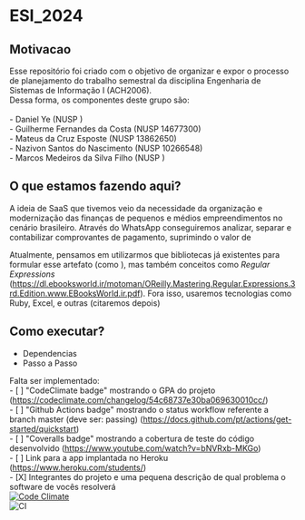 # ESI_2024

## Motivacao
Esse repositório foi criado com o objetivo de organizar e expor o processo de planejamento do trabalho semestral da disciplina Engenharia de Sistemas de Informação I (ACH2006).
<br> Dessa forma, os componentes deste grupo são: <br>
<br>- Daniel Ye (NUSP )
<br>- Guilherme Fernandes da Costa (NUSP 14677300)
<br>- Mateus da Cruz Esposte (NUSP 13862650)
<br>- Nazivon Santos do Nascimento (NUSP 10266548)
<br>-  Marcos Medeiros da Silva Filho (NUSP )
<br>

## O que estamos fazendo aqui?
A ideia de SaaS que tivemos veio da necessidade da organização e modernização das finanças de pequenos e médios empreendimentos no cenário brasileiro.
Através do WhatsApp conseguiremos analizar, separar e contabilizar comprovantes de pagamento, suprimindo o valor de  

Atualmente, pensamos em utilizarmos que bibliotecas já existentes para formular esse artefato (como ), mas também conceitos como _Regular Expressions_ (https://dl.ebooksworld.ir/motoman/OReilly.Mastering.Regular.Expressions.3rd.Edition.www.EBooksWorld.ir.pdf).
Fora isso, usaremos tecnologias como Ruby, Excel, e outras (citaremos depois)
## Como executar?
- Dependencias
- Passo a Passo

Falta ser implementado:
   <br>- [ ] "CodeClimate badge" mostrando o GPA do projeto (https://codeclimate.com/changelog/54c68737e30ba069630010cc/)
   <br>- [ ] "Github Actions badge" mostrando o status workflow referente a branch master (deve ser: passing) (https://docs.github.com/pt/actions/get-started/quickstart)
   <br>- [ ] "Coveralls badge" mostrando a cobertura de teste do código desenvolvido (https://www.youtube.com/watch?v=bNVRxb-MKGo)
   <br>- [ ] Link para a app implantada no Heroku (https://www.heroku.com/students/)
   <br>- [X] Integrantes do projeto e uma pequena descrição de qual problema o software de vocês resolverá
   <br>
[![Code Climate](https://codeclimate.com/github/Guilherme-Fernandes-da-Costa/ESI_2024/badges/gpa.svg)](https://codeclimate.com/github/Guilherme-Fernandes-da-Costa/ESI_2024)
<br>
![CI](https://github.com/Guilherme-Fernandes-da-Costa/ESI_2024/actions/workflows/blank.yml/badge.svg)
